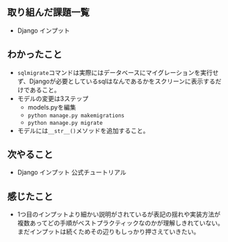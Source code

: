 ## 取り組んだ課題一覧 
- Django インプット
## わかったこと
- `sqlmigrate`コマンドは実際にはデータベースにマイグレーションを実行せず、Djangoが必要としているsqlはなんであるかをスクリーンに表示するだけであること。
- モデルの変更は3ステップ
  - models.pyを編集
  - `python manage.py makemigrations`
  - `python manage.py migrate`
- モデルには`__str__()`メソッドを追加すること。
## 次やること  
- Django インプット 公式チュートリアル
## 感じたこと 
- 1つ目のインプットより細かい説明がされているが表記の揺れや実装方法が複数あってどの手順がベストプラクティックなのかが理解しきれていない。まだインプットは続くためその辺りもしっかり押さえていきたい。         